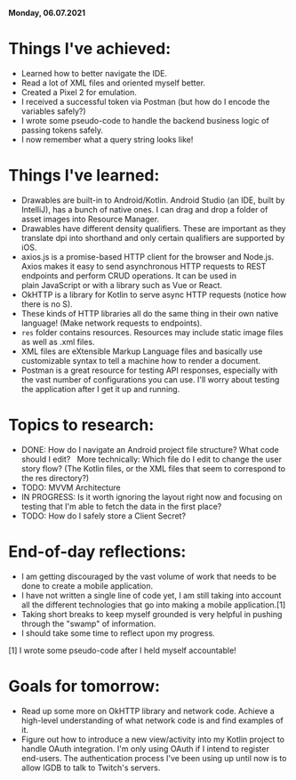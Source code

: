 __Monday, 06.07.2021__
# Things I've achieved:
- Learned how to better navigate the IDE.
- Read a lot of XML files and oriented myself better.
- Created a Pixel 2 for emulation.
- I received a successful token via Postman (but how do I encode the variables safely?)
- I wrote some pseudo-code to handle the backend business logic of passing tokens safely.
- I now remember what a query string looks like!
# Things I've learned:
- Drawables are built-in to Android/Kotlin. Android Studio (an IDE, built by IntelliJ), has a bunch of native ones. I can drag and drop a folder of asset images into Resource Manager.
- Drawables have different density qualifiers. These are important as they translate dpi into shorthand and only certain qualifiers are supported by iOS. 
- axios.js is a promise-based HTTP client for the browser and Node.js. Axios makes it easy to send asynchronous HTTP requests to REST endpoints and perform CRUD operations. It can be used in plain JavaScript or with a library such as Vue or React.
- OkHTTP is a library for Kotlin to serve async HTTP requests (notice how there is no S).
- These kinds of HTTP libraries all do the same thing in their own native language! (Make network requests to endpoints).
- `res` folder contains resources. Resources may include static image files as well as .xml files.
- XML files are eXtensible Markup Language files and basically use customizable syntax to tell a machine how to render a document.
- Postman is a great resource for testing API responses, especially with the vast number of configurations you can use. I'll worry about testing the application after I get it up and running.

# Topics to research:
- DONE: How do I navigate an Android project file structure? What code should I edit?   More technically: Which file do I edit to change the user story flow? (The Kotlin files, or the XML files that seem to correspond to the res directory?)
- TODO: MVVM Architecture
- IN PROGRESS: Is it worth ignoring the layout right now and focusing on testing that I'm able to fetch the data in the first place?
- TODO: How do I safely store a Client Secret?

# End-of-day reflections:
- I am getting discouraged by the vast volume of work that needs to be done to create a mobile application.
- I have not written a single line of code yet, I am still taking into account all the different technologies that go into making a mobile application.[1]
- Taking short breaks to keep myself grounded is very helpful in pushing through the "swamp" of information.
- I should take some time to reflect upon my progress.

[1] I wrote some pseudo-code after I held myself accountable!

# Goals for tomorrow:
- Read up some more on OkHTTP library and network code. Achieve a high-level understanding of what network code is and find examples of it.
- Figure out how to introduce a new view/activity into my Kotlin project to handle OAuth integration. I'm only using OAuth if I intend to register end-users. The authentication process I've been using up until now is to allow IGDB to talk to Twitch's servers.
